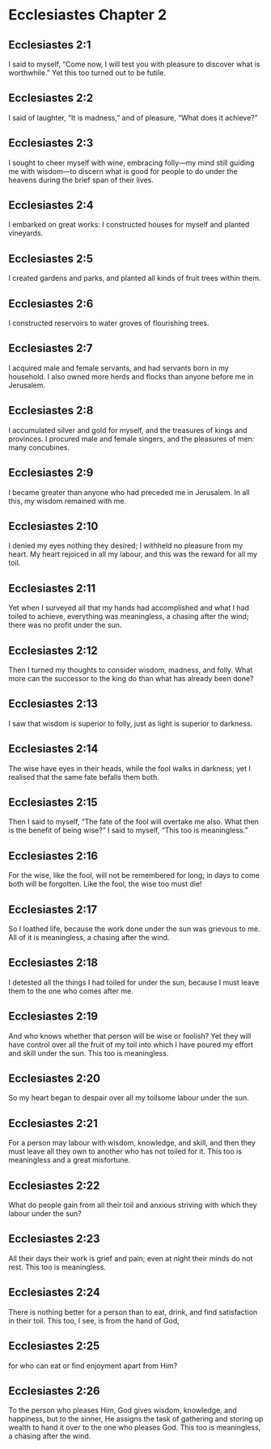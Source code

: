 # Ecclesiastes Chapter 2

## Ecclesiastes 2:1
I said to myself, “Come now, I will test you with pleasure to discover what is worthwhile.” Yet this too turned out to be futile.

## Ecclesiastes 2:2
I said of laughter, “It is madness,” and of pleasure, “What does it achieve?”

## Ecclesiastes 2:3
I sought to cheer myself with wine, embracing folly—my mind still guiding me with wisdom—to discern what is good for people to do under the heavens during the brief span of their lives.

## Ecclesiastes 2:4
I embarked on great works: I constructed houses for myself and planted vineyards.

## Ecclesiastes 2:5
I created gardens and parks, and planted all kinds of fruit trees within them.

## Ecclesiastes 2:6
I constructed reservoirs to water groves of flourishing trees.

## Ecclesiastes 2:7
I acquired male and female servants, and had servants born in my household. I also owned more herds and flocks than anyone before me in Jerusalem.

## Ecclesiastes 2:8
I accumulated silver and gold for myself, and the treasures of kings and provinces. I procured male and female singers, and the pleasures of men: many concubines.

## Ecclesiastes 2:9
I became greater than anyone who had preceded me in Jerusalem. In all this, my wisdom remained with me.

## Ecclesiastes 2:10
I denied my eyes nothing they desired; I withheld no pleasure from my heart. My heart rejoiced in all my labour, and this was the reward for all my toil.

## Ecclesiastes 2:11
Yet when I surveyed all that my hands had accomplished and what I had toiled to achieve, everything was meaningless, a chasing after the wind; there was no profit under the sun.

## Ecclesiastes 2:12
Then I turned my thoughts to consider wisdom, madness, and folly. What more can the successor to the king do than what has already been done?

## Ecclesiastes 2:13
I saw that wisdom is superior to folly, just as light is superior to darkness.

## Ecclesiastes 2:14
The wise have eyes in their heads, while the fool walks in darkness; yet I realised that the same fate befalls them both.

## Ecclesiastes 2:15
Then I said to myself, “The fate of the fool will overtake me also. What then is the benefit of being wise?” I said to myself, “This too is meaningless.”

## Ecclesiastes 2:16
For the wise, like the fool, will not be remembered for long; in days to come both will be forgotten. Like the fool, the wise too must die!

## Ecclesiastes 2:17
So I loathed life, because the work done under the sun was grievous to me. All of it is meaningless, a chasing after the wind.

## Ecclesiastes 2:18
I detested all the things I had toiled for under the sun, because I must leave them to the one who comes after me.

## Ecclesiastes 2:19
And who knows whether that person will be wise or foolish? Yet they will have control over all the fruit of my toil into which I have poured my effort and skill under the sun. This too is meaningless.

## Ecclesiastes 2:20
So my heart began to despair over all my toilsome labour under the sun.

## Ecclesiastes 2:21
For a person may labour with wisdom, knowledge, and skill, and then they must leave all they own to another who has not toiled for it. This too is meaningless and a great misfortune.

## Ecclesiastes 2:22
What do people gain from all their toil and anxious striving with which they labour under the sun?

## Ecclesiastes 2:23
All their days their work is grief and pain; even at night their minds do not rest. This too is meaningless.

## Ecclesiastes 2:24
There is nothing better for a person than to eat, drink, and find satisfaction in their toil. This too, I see, is from the hand of God,

## Ecclesiastes 2:25
for who can eat or find enjoyment apart from Him?

## Ecclesiastes 2:26
To the person who pleases Him, God gives wisdom, knowledge, and happiness, but to the sinner, He assigns the task of gathering and storing up wealth to hand it over to the one who pleases God. This too is meaningless, a chasing after the wind.

